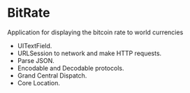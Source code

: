 # BitRate
Application for displaying the bitcoin rate to world currencies

- UITextField.
- URLSession to network and make HTTP requests.
- Parse JSON.
- Encodable and Decodable protocols.
- Grand Central Dispatch.
- Core Location.
